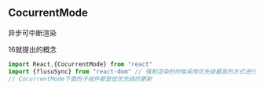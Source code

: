 ## CocurrentMode

异步可中断渲染

16就提出的概念

```javascript
import React,{CocurrentMode} from "react"
import {flusuSync} from "react-dom" // 强制渲染的时候采用优先级最高的方式进行渲染
// CocurrentMode下面的子组件都是低优先级的更新
```

